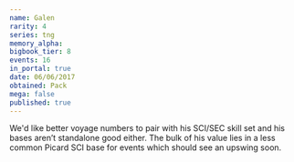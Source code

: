 ```yaml
---
name: Galen
rarity: 4
series: tng
memory_alpha:
bigbook_tier: 8
events: 16
in_portal: true
date: 06/06/2017
obtained: Pack
mega: false
published: true
---
```


We'd like better voyage numbers to pair with his SCI/SEC skill set and his bases aren’t standalone good either. The bulk of his value lies in a less common Picard SCI base for events which should see an upswing soon.
